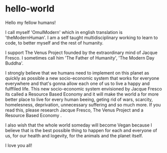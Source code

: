 # hello-world

Hello my fellow humans!

I call myself 'OmulModern' which in english translation is 'theModernHuman'.
I am a self taught multidisciplinary working to learn to code, to better myself and the rest of humanity.

I support The Venus Project founded by the extraordinary mind of Jacque Fresco. I sometimes call him 'The Father of Humanity', 'The Modern Day Buddha'.

I strongly believe that we humans need to implement on this planet as quickly as possible a new socio-economic system that works for everyone everywhere and that's gonna allow each one of us to live a happy and fulffiled life. This new socio-economic system envisioned by Jacque Fresco its called a Resource Based Economy and it will make the world a for more better place to live for every human beeing, geting rid of wars, scarcity, homelesness, deprivation, unnecessary suffering and so much more.
If you read this, please research Jacque Fresco, The Venus Project and a Resource Based Economy .

I also wish that the whole world someday will become Vegan because I believe that is the best possible thing to happen for each and everyone of us, for our health and logevity, for the animals and the planet itself.

I love you all!
